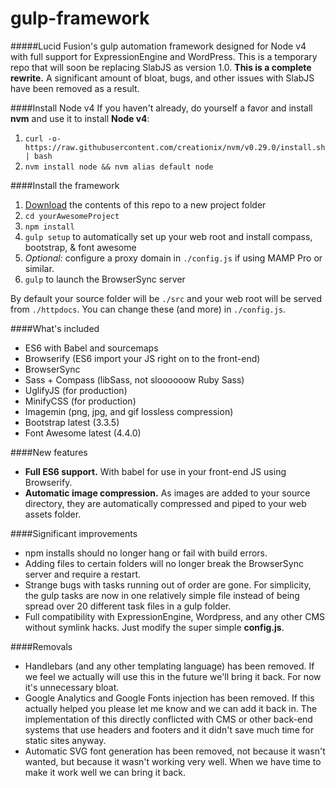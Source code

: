 gulp-framework
============
#####Lucid Fusion's gulp automation framework designed for Node v4 with full support for ExpressionEngine and WordPress.
This is a temporary repo that will soon be replacing SlabJS as version 1.0.  **This is a complete rewrite.** A significant amount of bloat, bugs, and other issues with SlabJS have been removed as a result.

####Install Node v4
If you haven't already, do yourself a favor and install **nvm** and use it to install **Node v4**:

1. `curl -o- https://raw.githubusercontent.com/creationix/nvm/v0.29.0/install.sh | bash`
2. `nvm install node && nvm alias default node`

####Install the framework
1. [Download](https://github.com/lucidfusion/gulp-framework/archive/master.zip) the contents of this repo to a new project folder
2. `cd yourAwesomeProject`
3. `npm install`
4. `gulp setup` to automatically set up your web root and install compass, bootstrap, & font awesome
5. *Optional:* configure a proxy domain in `./config.js` if using MAMP Pro or similar.
6. `gulp` to launch the BrowserSync server

By default your source folder will be `./src` and your web root will be served from `./httpdocs`.  You can change these (and more) in `./config.js`.

####What's included
* ES6 with Babel and sourcemaps
* Browserify (ES6 import your JS right on to the front-end)
* BrowserSync
* Sass + Compass (libSass, not sloooooow Ruby Sass)
* UglifyJS (for production)
* MinifyCSS (for production)
* Imagemin (png, jpg, and gif lossless compression)
* Bootstrap latest (3.3.5)
* Font Awesome latest (4.4.0)

####New features
* **Full ES6 support.** With babel for use in your front-end JS using Browserify.
* **Automatic image compression.**  As images are added to your source directory, they are automatically compressed and piped to your web assets folder.

####Significant improvements
* npm installs should no longer hang or fail with build errors.
* Adding files to certain folders will no longer break the BrowserSync server and require a restart.
* Strange bugs with tasks running out of order are gone.  For simplicity, the gulp tasks are now in one relatively simple file instead of being spread over 20 different task files in a gulp folder.
* Full compatibility with ExpressionEngine, Wordpress, and any other CMS without symlink hacks.  Just modify the super simple **config.js**.

####Removals
* Handlebars (and any other templating language) has been removed.  If we feel we actually will use this in the future we'll bring it back.  For now it's unnecessary bloat.
* Google Analytics and Google Fonts injection has been removed.  If this actually helped you please let me know and we can add it back in.  The implementation of this directly conflicted with CMS or other back-end systems that use headers and footers and it didn't save much time for static sites anyway.
* Automatic SVG font generation has been removed, not because it wasn't wanted, but because it wasn't working very well.  When we have time to make it work well we can bring it back.